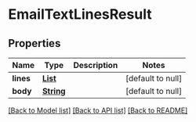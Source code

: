 # EmailTextLinesResult
## Properties

Name | Type | Description | Notes
------------ | ------------- | ------------- | -------------
**lines** | [**List**](string) |  | [default to null]
**body** | [**String**](string) |  | [default to null]

[[Back to Model list]](../README#documentation-for-models) [[Back to API list]](../README#documentation-for-api-endpoints) [[Back to README]](../README)


